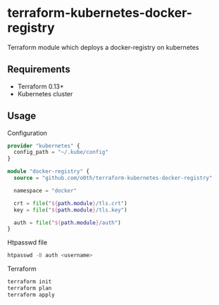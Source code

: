 # terraform-kubernetes-docker-registry

Terraform module which deploys a docker-registry on kubernetes

## Requirements

* Terraform 0.13+
* Kubernetes cluster

## Usage

Configuration

```terraform
provider "kubernetes" {
  config_path = "~/.kube/config"
}

module "docker-registry" {
  source = "github.com/o0th/terraform-kubernetes-docker-registry"

  namespace = "docker"

  crt = file("${path.module}/tls.crt")
  key = file("${path.module}/tls.key")

  auth = file("${path.module}/auth")
}
```

Htpasswd file

```bash
htpasswd -B auth <username>
```

Terraform

```bash
terraform init
terraform plan
terraform apply
```

